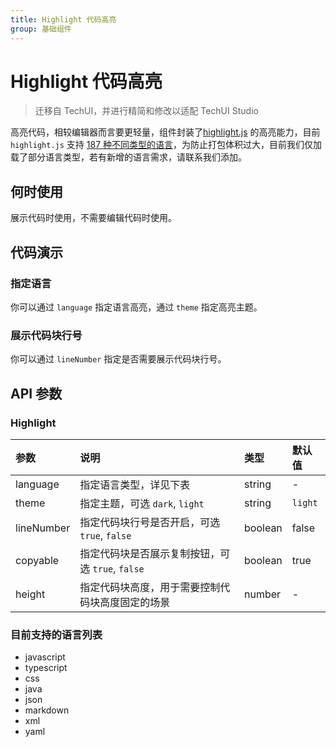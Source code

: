 ```yaml
---
title: Highlight 代码高亮
group: 基础组件
---
```


# Highlight 代码高亮

> 迁移自 TechUI，并进行精简和修改以适配 TechUI Studio

高亮代码，相较编辑器而言要更轻量，组件封装了[highlight.js](https://highlightjs.org) 的高亮能力，目前 `highlight.js` 支持 [187 种不同类型的语言](https://highlightjs.org/static/demo/)，为防止打包体积过大，目前我们仅加载了部分语言类型，若有新增的语言需求，请联系我们添加。

## 何时使用

展示代码时使用，不需要编辑代码时使用。

## 代码演示

### 指定语言

你可以通过 `language` 指定语言高亮，通过 `theme` 指定高亮主题。

<code src="./demos/basic.tsx" ></code>

### 展示代码块行号

你可以通过 `lineNumber` 指定是否需要展示代码块行号。

<code src="./demos/lineNumber.tsx" ></code>

## API 参数

### Highlight

| 参数       | 说明                                             | 类型    | 默认值  |
| :--------- | :----------------------------------------------- | :------ | :------ |
| language   | 指定语言类型，详见下表                           | string  | -       |
| theme      | 指定主题，可选 `dark`, `light`                   | string  | `light` |
| lineNumber | 指定代码块行号是否开启，可选 `true`, `false`     | boolean | false   |
| copyable   | 指定代码块是否展示复制按钮，可选 `true`, `false` | boolean | true    |
| height     | 指定代码块高度，用于需要控制代码块高度固定的场景 | number  | -       |

### 目前支持的语言列表

- javascript
- typescript
- css
- java
- json
- markdown
- xml
- yaml

